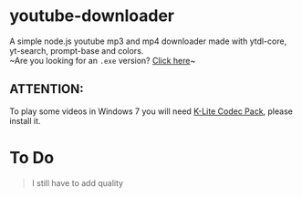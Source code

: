 # youtube-downloader
A simple node.js youtube mp3 and mp4 downloader made with ytdl-core, yt-search, prompt-base and colors.<br>
~Are you looking for an `.exe` version? <a href=https://github.com/Etzyy/youtube-downloader/tree/executable>Click here</a>~

## ATTENTION:
To play some videos in Windows 7 you will need [K-Lite Codec Pack](http://files2.codecguide.com/K-Lite_Codec_Pack_1450_Basic.exe), please install it.

# To Do
> I still have to add quality
